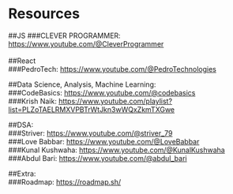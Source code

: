 # Resources

##JS
###CLEVER PROGRAMMER: https://www.youtube.com/@CleverProgrammer <br>
<br>
##React <br>
###PedroTech: https://www.youtube.com/@PedroTechnologies <br>

##Data Science, Analysis, Machine Learning: <br>
###CodeBasics: https://www.youtube.com/@codebasics <br>
###Krish Naik: https://www.youtube.com/playlist?list=PLZoTAELRMXVPBTrWtJkn3wWQxZkmTXGwe <br>

##DSA:<br>
###Striver: https://www.youtube.com/@striver_79 <br>
###Love Babbar: https://www.youtube.com/@LoveBabbar <br>
###Kunal Kushwaha: https://www.youtube.com/@KunalKushwaha <br>
###Abdul Bari: https://www.youtube.com/@abdul_bari <br>

##Extra:<br>
###Roadmap: https://roadmap.sh/

